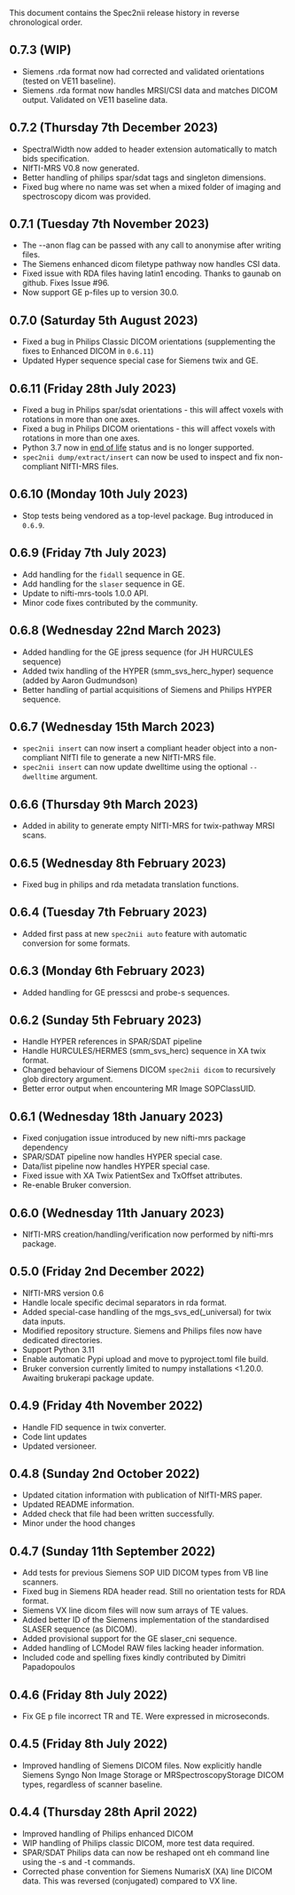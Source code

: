 This document contains the Spec2nii release history in reverse chronological order.

0.7.3 (WIP)
-----------
- Siemens .rda format now had corrected and validated orientations (tested on VE11 baseline).
- Siemens .rda format now handles MRSI/CSI data and matches DICOM output. Validated on VE11 baseline data.

0.7.2 (Thursday 7th December 2023)
----------------------------------
- SpectralWidth now added to header extension automatically to match bids specification.
- NIfTI-MRS V0.8 now generated.
- Better handling of philips spar/sdat tags and singleton dimensions.
- Fixed bug where no name was set when a mixed folder of imaging and spectroscopy dicom was provided.

0.7.1 (Tuesday 7th November 2023)
---------------------------------
- The --anon flag can be passed with any call to anonymise after writing files.
- The Siemens enhanced dicom filetype pathway now handles CSI data.
- Fixed issue with RDA files having latin1 encoding. Thanks to gaunab on github. Fixes Issue #96.
- Now support GE p-files up to version 30.0.

0.7.0 (Saturday 5th August 2023)
--------------------------------
- Fixed a bug in Philips Classic DICOM orientations (supplementing the fixes to Enhanced DICOM in `0.6.11`)
- Updated Hyper sequence special case for Siemens twix and GE.

0.6.11 (Friday 28th July 2023)
------------------------------
- Fixed a bug in Philips spar/sdat orientations - this will affect voxels with rotations in more than one axes.
- Fixed a bug in Philips DICOM orientations - this will affect voxels with rotations in more than one axes.
- Python 3.7 now in [end of life](https://devguide.python.org/versions/) status and is no longer supported.
- `spec2nii dump/extract/insert` can now be used to inspect and fix non-compliant NIfTI-MRS files.

0.6.10 (Monday 10th July 2023)
------------------------------
- Stop tests being vendored as a top-level package. Bug introduced in `0.6.9`.

0.6.9 (Friday 7th July 2023)
----------------------------
- Add handling for the `fidall` sequence in GE.
- Add handling for the `slaser` sequence in GE.
- Update to nifti-mrs-tools 1.0.0 API.
- Minor code fixes contributed by the community.

0.6.8 (Wednesday 22nd March 2023)
---------------------------------
- Added handling for the GE jpress sequence (for JH HURCULES sequence)
- Added twix handling of the HYPER (smm_svs_herc_hyper) sequence (added by Aaron Gudmundson)
- Better handling of partial acquisitions of Siemens and Philips HYPER sequence.

0.6.7 (Wednesday 15th March 2023)
---------------------------------
- `spec2nii insert` can now insert a compliant header object into a non-compliant NIfTI file to generate a new NIfTI-MRS file.
- `spec2nii insert` can now update dwelltime using the optional `--dwelltime` argument.

0.6.6 (Thursday 9th March 2023)
-------------------------------
- Added in ability to generate empty NIfTI-MRS for twix-pathway MRSI scans.

0.6.5 (Wednesday 8th February 2023)
-----------------------------------
- Fixed bug in philips and rda metadata translation functions.

0.6.4 (Tuesday 7th February 2023)
---------------------------------
- Added first pass at new `spec2nii auto` feature with automatic conversion for some formats.

0.6.3 (Monday 6th February 2023)
--------------------------------
- Added handling for GE presscsi and probe-s sequences.

0.6.2 (Sunday 5th February 2023)
----------------------------------
- Handle HYPER references in SPAR/SDAT pipeline
- Handle HURCULES/HERMES (smm_svs_herc) sequence in XA twix format.
- Changed behaviour of Siemens DICOM `spec2nii dicom` to recursively glob directory argument.
- Better error output when encountering MR Image SOPClassUID.

0.6.1 (Wednesday 18th January 2023)
-----------------------------------
- Fixed conjugation issue introduced by new nifti-mrs package dependency
- SPAR/SDAT pipeline now handles HYPER special case.
- Data/list pipeline now handles HYPER special case.
- Fixed issue with XA Twix PatientSex and TxOffset attributes.
- Re-enable Bruker conversion.

0.6.0 (Wednesday 11th January 2023)
-----------------------------------
- NIfTI-MRS creation/handling/verification now performed by nifti-mrs package.

0.5.0 (Friday 2nd December 2022)
--------------------------------
- NIfTI-MRS version 0.6
- Handle locale specific decimal separators in rda format.
- Added special-case handling of the mgs_svs_ed(_universal) for twix data inputs.
- Modified repository structure. Siemens and Philips files now have dedicated directories.
- Support Python 3.11
- Enable automatic Pypi upload and move to pyproject.toml file build.
- Bruker conversion currently limited to numpy installations <1.20.0. Awaiting brukerapi package update.

0.4.9 (Friday 4th November 2022)
--------------------------------
- Handle FID sequence in twix converter.
- Code lint updates
- Updated versioneer.

0.4.8 (Sunday 2nd October 2022)
-------------------------------
- Updated citation information with publication of NIfTI-MRS paper.
- Updated README information.
- Added check that file had been written successfully.
- Minor under the hood changes

0.4.7 (Sunday 11th September 2022)
----------------------------------
- Add tests for previous Siemens SOP UID DICOM types from VB line scanners.
- Fixed bug in Siemens RDA header read. Still no orientation tests for RDA format.
- Siemens VX line dicom files will now sum arrays of TE values.
- Added better ID of the Siemens implementation of the standardised SLASER sequence (as DICOM).
- Added provisional support for the GE slaser_cni sequence.
- Added handling of LCModel RAW files lacking header information.
- Included code and spelling fixes kindly contributed by Dimitri Papadopoulos

0.4.6 (Friday 8th July 2022)
----------------------------
- Fix GE p file incorrect TR and TE. Were expressed in microseconds.

0.4.5 (Friday 8th July 2022)
----------------------------
- Improved handling of Siemens DICOM files. Now explicitly handle Siemens Syngo Non Image Storage or MRSpectroscopyStorage DICOM types, regardless of scanner baseline.

0.4.4 (Thursday 28th April 2022)
--------------------------------
- Improved handling of Philips enhanced DICOM
- WIP handling of Philips classic DICOM, more test data required.
- SPAR/SDAT Philips data can now be reshaped ont eh command line using the -s and -t commands.
- Corrected phase convention for Siemens NumarisX (XA) line DICOM data. This was reversed (conjugated) compared to VX line.
